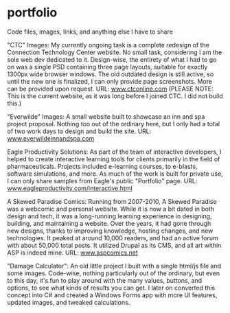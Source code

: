 # portfolio
Code files, images, links, and anything else I have to share

"CTC" Images:
	My currently ongoing task is a complete redesign of the Connection Technology Center website. No small task, considering I am the sole web dev dedicated to it. Design-wise, the entirety of what I had to go on was a single PSD containing three page layouts, suitable for exactly 1300px wide browser windows. The old outdated design is still active, so until the new one is finalized, I can only provide page screenshots. More can be provided upon request.
URL: www.ctconline.com (PLEASE NOTE: This is the current website, as it was long before I joined CTC. I did not build this.)

"Everwilde" Images:
	A small website built to showcase an inn and spa project proposal. Nothing too out of the ordinary here, but I only had a total of two work days to design and build the site. 
URL: www.everwildeinnandspa.com

Eagle Productivity Solutions:
	As part of the team of interactive developers, I helped to create interactive learning tools for clients primarily in the field of pharmaceuticals. Projects included e-learning courses, to e-blasts, software simulations, and more. As much of the work is built for private use, I can only share samples from Eagle's public "Portfolio" page. 
URL: www.eagleproductivity.com/interactive.html

A Skewed Paradise Comics:
	Running from 2007-2010, A Skewed Paradise was a webcomic and personal website. While it is now a bit dated in both design and tech, it was a long-running learning experience in designing, building, and maintaining a website. Over the years, it had gone through new designs, thanks to improving knowledge, hosting changes, and new technologies. It peaked at around 10,000 readers, and had an active forum with about 50,000 total posts. It utilized Drupal as its CMS, and all art within ASP is indeed mine.
URL: www.aspcomics.net

"Damage Calculator":
	An old little project I built with a single html/js file and some images. Code-wise, nothing particularly out of the ordinary, but even to this day, it's fun to play around with the many values, buttons, and options, to see what kinds of results you can get. I later on converted this concept into C# and created a Windows Forms app with more UI features, updated images, and tweaked calculations.
